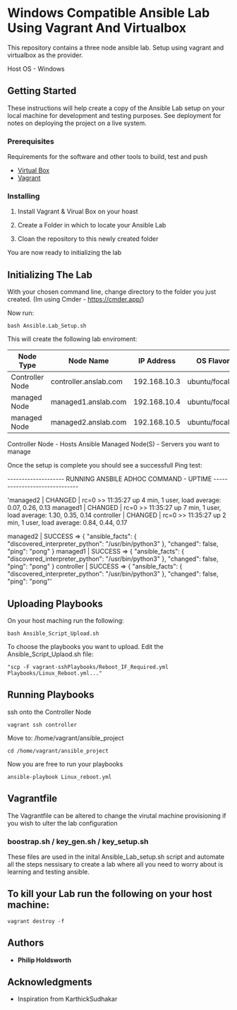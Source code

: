 # Windows Compatible Ansible Lab Using Vagrant And Virtualbox

This repository contains a three node ansible lab. Setup using vagrant and virtualbox as the provider. 

Host OS - Windows

## Getting Started

These instructions will help create a copy of the Ansible Lab setup on
your local machine for development and testing purposes. See deployment
for notes on deploying the project on a live system.

### Prerequisites

Requirements for the software and other tools to build, test and push 
- [Virtual Box](https://www.virtualbox.org/)
- [Vagrant](https://www.vagrantup.com/)

### Installing

1. Install Vagrant & Virual Box on your hoast

2. Create a Folder in which to locate your Ansible Lab

3. Cloan the repository to this newly created folder

You are now ready to initializing the lab

## Initializing The Lab

With your chosen command line, change directory to the folder you just created. (Im using Cmder - https://cmder.app/)

Now run:

    bash Ansible.Lab_Setup.sh
  
This will create the following lab enviroment:
  
|    Node Type   | Node Name             |  IP Address  | OS Flavor     |
| ---------------| --------------------- |--------------|---------------|
| Controller Node| controller.anslab.com | 192.168.10.3 | ubuntu/focal64|
| managed Node   | managed1.anslab.com   | 192.168.10.4 | ubuntu/focal64|
| managed Node   | managed2.anslab.com   | 192.168.10.5 | ubuntu/focal64|

  Controller Node - Hosts Ansible
  Managed Node(S) - Servers you want to manage
  
  Once the setup is complete you should see a successfull Ping test:
  
  -------------------- RUNNING ANSBILE ADHOC COMMAND - UPTIME ------------------------------


'managed2 | CHANGED | rc=0 >>
 11:35:27 up 4 min,  1 user,  load average: 0.07, 0.26, 0.13
managed1 | CHANGED | rc=0 >>
 11:35:27 up 7 min,  1 user,  load average: 1.30, 0.35, 0.14
controller | CHANGED | rc=0 >>
 11:35:27 up 2 min,  1 user,  load average: 0.84, 0.44, 0.17

managed2 | SUCCESS => {
    "ansible_facts": {
        "discovered_interpreter_python": "/usr/bin/python3"
    },
    "changed": false,
    "ping": "pong"
}
managed1 | SUCCESS => {
    "ansible_facts": {
        "discovered_interpreter_python": "/usr/bin/python3"
    },
    "changed": false,
    "ping": "pong"
}
controller | SUCCESS => {
    "ansible_facts": {
        "discovered_interpreter_python": "/usr/bin/python3"
    },
    "changed": false,
    "ping": "pong"'

## Uploading Playbooks

On your host maching run the following:

    bash Ansible_Script_Upload.sh

To choose the playbooks you want to upload. Edit the Ansible_Script_Uplaod.sh file:
  
    "scp -F vagrant-sshPlaybooks/Reboot_IF_Required.yml Playbooks/Linux_Reboot.yml..."
  
  
    
## Running Playbooks

ssh onto the Controller Node

    vagrant ssh controller
  
Move to: /home/vagrant/ansible_project
 
    cd /home/vagrant/ansible_project
  
Now you are free to run your playbooks
 
    ansible-playbook Linux_reboot.yml

## Vagrantfile

The Vagrantfile can be altered to change the virutal machine provisioning if you wish to ulter the lab configuration


### boostrap.sh / key_gen.sh / key_setup.sh 

These files are used in the inital Ansible_Lab_setup.sh script and automate all the steps nessisary to create a lab where all you need to worry about is learning and testing ansible.


## To kill your Lab run the following on your host machine:

    vagrant destroy -f


## Authors

  - **Philip Holdsworth**


## Acknowledgments

  - Inspiration from KarthickSudhakar
 
